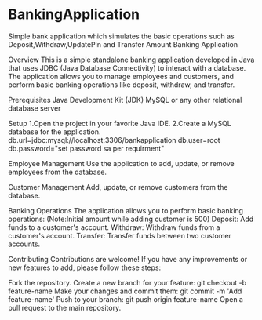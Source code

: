 # BankingApplication
Simple bank application which simulates the basic operations such as Deposit,Withdraw,UpdatePin and Transfer Amount 
Banking Application 

Overview
This is a simple standalone banking application developed in Java that uses JDBC (Java Database Connectivity) to interact with a database.
The application allows you to manage employees and customers, and perform basic banking operations like deposit, withdraw, and transfer.

Prerequisites
Java Development Kit (JDK)
MySQL or any other relational database server

Setup
1.Open the project in your favorite Java IDE.
2.Create a MySQL database for the application. 
db.url=jdbc:mysql://localhost:3306/bankapplication
db.user=root
db.password="set password sa per requirment"

Employee Management
Use the application to add, update, or remove employees from the database.

Customer Management
Add, update, or remove customers from the database.

Banking Operations
The application allows you to perform basic banking operations:
(Note:Initial amount while adding customer is 500)
Deposit: Add funds to a customer's account.
Withdraw: Withdraw funds from a customer's account.
Transfer: Transfer funds between two customer accounts.

Contributing
Contributions are welcome! If you have any improvements or new features to add, please follow these steps:

Fork the repository.
Create a new branch for your feature: git checkout -b feature-name
Make your changes and commit them: git commit -m 'Add feature-name'
Push to your branch: git push origin feature-name
Open a pull request to the main repository.
